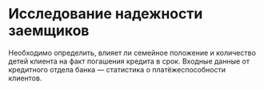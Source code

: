 # Исследование надежности заемщиков

Необходимо определить, влияет ли семейное положение и количество детей клиента на факт погашения кредита в срок.
Входные данные от кредитного отдела банка — статистика о платёжеспособности клиентов.
